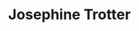 ---
title: Josephine Trotter
surname: Trotter
currentshow: false
description_markdown: >-
  **JOSEPHINE TROTTER : British Landscape**


  **11-23 JUNE 2018**


  **Gallery 8 Duke Street St James's London SW1Y 6BN**


  Jenny Blyth Fine Art shows 50 New paintings by Josephine Trotter of British
  Landscape, Interiors & Still Life


  *Ann Dumas, curator at The Royal Academy, London writes* :


  ***"Trotters latest work shows her at the height of her powers.&nbsp; She is
  an artist rooted in the tradition of modern Post-Impressionist painting but
  her deeply felt, poetic response to her native landscape brings a strong and
  totally individual vision to her subjects.&nbsp; She is a superlative painter
  in the truest sense of the word.'&nbsp;***


  ***…Trotter's gift for distilling in her paintings that first ecstatic
  response to a scene brings to mind Van Gogh, an artist she admires.&nbsp; Like
  Van Gogh, she reacts immediately and powerfully to a motif that she finds
  compelling…. The sense of rapture that this conveys is at the heart of all
  Trotter's work and is expressed, above all, through radiant colour.'***


  Enquiries:&nbsp; &nbsp; jennyblyth@btconnect.com


  Full essay (see below) from JOSEPHINE TROTTER published by Jenny Blyth Fine
  Art in 2016.&nbsp;


  "Josephine Trotter lives at one with the landscape that surrounds her in the
  Oxfordshire hills. Her home exudes an atmosphere of wellbeing, warmth, nature
  and art that spills over into the celebration of life that makes her paintings
  so distinctive. For the last two years, landscape has engaged her most
  although throughout her long career she has also painted still-lifes and
  portraits. She has often travelled to paint in sunnier spots, Greece, Turkey,
  Italy and France, but now it is in the landscapes of Britain that she finds
  her inspiration, especially in their wonderful variety of greens.


  In *Brailes Hill in May*, 2015 (fig.00) expanses of brilliant yellow rape glow
  against the fresh spring green fields striped with pink furrows, sparkling in
  the early summer sunshine. Hills fold into each other, pile up against the sky
  and culminate in the distinctive profile of Brailles Hill, a local landmark.
  The sense of rapture that this work conveys is at the heart of all Trotter’s
  work and is expressed, above all, through radiant colour.


  Trotter’s gift for distilling in her paintings that first ecstatic response to
  a scene brings to mind Van Gogh, an artist she admires. Like Van Gogh, she
  reacts immediately and powerfully to a motif that she finds compelling. ‘I get
  an absolute bolt in the head’, she explains, adding ‘I can’t explain it – it’s
  very powerful.’ Away from home, in Cumbria or Wales, she begins by ‘mapping’
  her territory by driving around a region to survey the landscape until she is
  seized by a particular view. Like Van Gogh, she paints *en plein air* in a
  single creative burst, usually finishing a painting in one day. The early
  morning light determines the feel of a painting. She dislikes the ‘flattening
  light’ of midday and as the sun moves across her subject throughout the day,
  rather than adjusting the tones of her composition to the shifting conditions,
  she remains true to that first light that ignited her imagination. She does no
  preparatory sketches and never relies on photographs, but draws the broad
  outlines of the composition with a brush loaded with thinly diluted paint.
  Once a painting is finished, she never revises in the studio. This truth to
  nature is often physically challenging. Like Monet struggling with the weather
  on the beaches of Normandy, or Van Gogh with the Mistral in Provence, Trotter
  sometimes has to weight her easel with bags of stones to stop high winds
  carrying her canvas away.


  As with Van Gogh, the spontaneity of Trotter’s work belies the thought and the
  thorough grounding in technique that lie behind it. She may paint quickly but
  there is no doubt that an innate sense of organisation and structure
  contribute to the force of her paintings. Her pigments, she explains, are
  always arranged in the same sequence on her palette and this helps her
  organise colour relationships on the canvas. And, like Cézanne, she builds up
  her composition across the canvas as a whole, constantly aware of how each
  part relates to the whole.


  A love of landscape was instilled in Trotter from the very beginning of her
  career. As a teenager, she took private lessons with the painter Maurice
  Field, a teacher at the Slade and who encouraged his students to paint in the
  open air and to record their observation with direct sincerity. He took her
  sketching in the footsteps of Constable on Hampstead Heath and introduced her
  to the artist’s oil sketches in the Victoria and Albert Museum. Drawing
  classes with the distinguished post-war artist Euan Uglow at St. Alban’s
  School of Art gave her a thorough grounding in draughtsmanship and pictorial
  structure. At Chelsea School of Art Trotter deepened her understanding of
  drawing by attending life classes for two hours every evening, a discipline
  that would have a lasting impact on her technique and her approach. Today, she
  often sees the swells and hollows of the landscape in terms of the human
  figure. But, most importantly, at Chelsea she also discovered colour. New
  paint ranges in tubes offered exhilarating possibilities – ‘at least five
  different greens’. ‘Colour came bursting out of me’, she recalls, and before
  long a brilliant rush of colour banished the muted palette of her earlier
  work.


  Not surprisingly, it was in the early twentieth-century colourists, Matisse,
  Derain and the Fauves that Trotter found her artistic mentors. And it is
  perhaps in her still-lifes that Trotter is closest to the Fauves. In *Red,
  Yellow and White Tulips with Red Jug,* 2014 (cat. 00), the brilliant flowers
  stand out against and at the same time intertwine with the patterned
  background. Trotter likes tulips for the way ‘they walk about’ freely on the
  end of their stems.


  She also learned from artists who emphasized the underlying structure of a
  composition, Georges Braque or Juan Gris, and especially Cézanne whose
  drawings she studied at the British Museum and who is still the artist whom
  perhaps she admires the most. Certainly, an innate structure in her own
  compositions grounds and balances the vivid colour and the emotional
  immediacy.


  Portraits have always engaged Trotter and remain important. Recently, in
  addition to her family, she has painted with great sympathy a full-bodied
  professional model, Christine, resplendently naked on a chaise-longue (cat.
  00), and Polly, the proprietor of a local bookshop who is celebrated for her
  colourful attire, in characteristic bright pink stockings and red shoes (cat,
  *The Blue Howgills, Cumbria,* 2015, cat. 00).


  But it is above all in landscape that Trotter has immersed herself in her
  recent work. She returns again and again to the benign, rolling countryside
  that surrounds her Oxfordshire home. While this particular landscape is
  fundamental to her current work, she has also explored more dramatic
  landscapes in Yorkshire, Wales, Yorkshire and Cumbria. During an expedition to
  Cumbria in the summer of 2015, she was captivated by the Blue Howgills hills,
  the rise and fall, the sweep and bend, the fluid shapes of the hills rushing
  up to the sky – Gerard Manley Hopkins’s line ‘Landscape plotted and pieced —
  fold, fallow, and plough’ (*Pied Beauty,* 1877) comes to mind – checked at the
  top of canvas by the deep blue band of the horizon (cat. 00).


  In *The Churchyard with Memorial, Betts Newydd* (cat. 00) Trotter tackles
  another subject close to her heart - graveyards. She insists that the subject
  has no metaphysical or spiritual significance for her but that the appeal is
  purely visual the strong, geometric forms of the crosses thrusting up through
  the loose, burgeoning green grass is what attracts her.


  Trotter’s latest work shows her at the height of her powers. She is an artist
  rooted in the tradition of modern Post-Impressionist painting but her deeply
  felt, poetic response to her native landscape brings a strong and totally
  individual vision to her subjects. She is a superlative painter in the truest
  sense of the word. ‘I absolutely love putting paint on’, she declares, ‘I love
  paint, the smell of paint and its texture.’ In the end, her art is about the
  stuff of painting, and it is in the visceral essence of the material itself
  that she has always found herself and the reason why her paintings speak so
  vividly to us.


  **JOSEPHINE TROTTER**


  Gallery 8, Duke Street St. James', London SW1Y 6BN


  13 - 25 JUNE 2016


  **GREAT BRITAIN**


  Gallery 8, Duke Street St. James', London SW1Y 6BN


  25 March - 12 April 2014


  **BRITISH & FRENCH: NEW PAINTINGS**


  JBFA at The Gallery in Cork Street, Cork Street, London W1S 3NG


  6 – 18 June 2011


  **BRITISH LANDSCAPE & INTERIORS**


  JBFA at Ebury Galleries London SW1


  7 – 26 April 2008


  **ENGLISH & ITALIAN LANDSCAPE**


  JBFA at Arndean Gallery, 23 Cork Street London W1S 3NG


  15 – 27 May 2006


  **Martin Gayford, art historian and art critic for Sunday Telegraph** **and
  author of ‘*The Yellow House* and *The Man in The Blue Scarf* writes**


  June 2011:


  On June 27 1888, Vincent van Gogh wrote to his friend Emile Bernard,
  mentioning a new picture he had just done of the fields outside Arles. He
  called it Summer Evening and painted it, he explained, at a single sitting. To
  rework it was impossible “You see, I went out to do it expressly while the
  mistral was raging. Aren't we seeking intensity of thought rather than
  tranquillity of touch?” Josephine Trotter would no doubt understand exactly
  what he meant by that. “I’m a very immediate person”, she says, “so I have to
  have the hype of the subject in front of me”.


  A great admirer of Van Gogh, she herself has worked very close to his artistic
  territory. Last summer she painted below Les Baux de Provence, which is
  perched on top of Les Alpilles, the blue ridge of which can be seen in the
  background of so many of his Arles landscapes. In fact, she had a thoroughly
  Van Goghian experience there. “There was a mistral blowing and you could feel
  that rage and madness he got into because of this awful hot wind. It does make
  you feel mad. This painting blew away six times, it was very, very daunting. I
  had to go back when it had calmed down a bit.”


  A shared appreciation of the upside of that maddening wind is by no means the
  only attitude that Josephine Trotter shares with the great Dutch artist. She
  too is fond of onions, for example (Vincent was prone to pop them into
  pictures including Vincent’s Chair (1888), in which a boxful are sprouting in
  the background). Trotter “There’s something about onions. It’s the shape and
  the colour: all those different greens and the limes.” Another enthusiasm is
  irises, which swirl in the foreground of Cuq en Terasses, France (2010). “I’m
  so madly in love with Irises because I keep thinking about those Van Gogh
  Irises (1889)”. Above all, like Vincent, she is an artist who has a powerful
  feeling for the material she uses: oil paint, in all its glorious, glutinous
  physicality. “I get so excited about paint. During my progress as a painter I
  have become increasingly fascinated by its quality and application – from
  Cezanne’s architectural and controlled brush-strokes to the passion of Van
  Gogh’s.” Oil is her preferred medium; for works on paper she uses gouache
  rather than watercolour because it has more substance. If a feeling for the
  substantiality of pigment itself is one affinity that Trotter feels with Van
  Gogh, another is the emphasis she puts on drawing. Of course, the two are not
  easily separated, certainly not in Trotter’s case. “I feel privileged to have
  trained at a time when drawing was the crux and bones of art education and
  very hard work”.


  She was born in 1940, began paint as a child, and was taught life drawing by
  Maurice Feild before going on to art school. “When I was at Chelsea School of
  Art, I was taught to draw, draw, draw. We had life-drawing every night for two
  hours, and the same pose for a week.” Another piece of luck, in her view, was
  to have been taught by the late Euan Uglow, one of the most gifted British
  painters and draughtsmen of the post war period.


  From this intensive grounding in drawing from life, she emerged with a feeling
  for landscape that is grounded in human anatomy. “I think there’s a lot of
  drawing and tension in landscape. I think of my paintings of countryside as
  rather large nudes, like my model Christine. The contours of the hills give me
  the same feeling. If you don’t get the fields in right it’s the same as if you
  don’t get the arm in right. The whole thing falls apart”.


  In Trotter’s landscapes, such as Towards Buttermilk, Oxon (2010) you can sense
  that attitude towards topography – regarding it as an organism, tautly
  constructed of muscles, bones and sinews. Though this may seem a strange way
  to think about fields and hills, it is by no means unique. Degas, an artist
  who spent most of his time painting and drawing human bodies, once produced a
  picture that is simultaneously a coastal view and a reclining female nude, her
  limbs formed from the mounds of cliff-side turf.


  Degas, however, was – in one of the classifications of artists largely
  neglected by art historians – an indoor painter. All his work was done in the
  studio. Trotter on the other hand, in common with Van Gogh and Monet,
  predominately an outdoors artist. “I can’t finish my landscapes in the studio,
  when I come back I never touch them ever.”


  A battering from wind is only one of the hazards suffered by a painter working
  out of doors, sur le motif as artists used to put it in 19th century France –
  though it is one of the worst because a canvas is of course, a small sail,
  easily blown over or even away (Van Gogh advised tethering one’s easel to the
  ground with ropes and tent pegs during the mistral).


  Especially for a painter like Trotter who is “mad about English landscapes”
  there is the problem of rain, a great deal of which fell while she was
  painting Waterloo Bridge. In the South of France, where she painted last year,
  there is the question of heat. In one case, she had to come back and finish a
  painting at 6.30 in the morning, “because it was just too hot where I was
  sitting later in the day”.


  In busy places such as the centre of London, where Trotter painted the
  splendid sequence of paintings of bridges over the Thames, which is the
  centre-piece of this exhibition, there is the distraction of milling crowds of
  curious strangers. Van Gogh put up with that too, painting the Night Cafe
  (1888) on an easel set up in an all-night bar, much to the interest and
  amusement of the clientele.


  Trotter’s London and Tower Bridges from the Millennium Bridge (2010) was done
  sur le motif on one of the most teeming thoroughfares in the metropolis. In
  this case her husband claims some credit for its successful completion. “Angus
  feels he was very important in these pictures, which he was. He was whopping
  all the tourists away with an umbrella. They were like ants. We were there for
  seven hours. Angus said to me, “You are so rude\!” I explained, “If I talk to
  anybody, I’d never paint, I have to be so focussed”. If anybody stuck their
  face in mine I just said I was foreign”.


  When painting the semi-castellated Victorian magnificence of Albert Bridge she
  managed to find a more secluded vantage-point, as she explains: “I’m used to
  having people breathing down my neck but it’s a relief to escape from them. I
  was so relieved that I could get into Battersea Park, climb over some iron
  railings, and sit in some gorse bushes.”


  The tricky thing with Lambeth Bridge was gaining access to the pontoon outside
  Tate Britain, from which it was painted. “I was so frustrated because I got
  there at quarter past 8 in the morning but they didn’t unlock the chain on the
  gate until about quarter past 11, waiting for the first ferry, by which time I
  was having a seizure”.


  Trotter’s set of London bridges is not a topographical exercise. It was
  undertaken out of affection for certain structures – starting with Battersea
  Bridge, which the painter knew from art school days. It is not, and is not
  intended to be, complete. Chelsea Bridge for example, was omitted. She went
  and looked at it, “I didn’t like it at all, it’s very flat and boring.”


  There are of course, ample precedents for painting London’s bridges – there’s
  a Thames-scape tradition that goes back to Canaletto in the 18th century, and
  includes Turner, Constable, Whistler and Monet. Trotter was especially
  conscious of André Derain, whose vivacious fauvist London paintings she saw in
  a remarkable exhibition at the Courtauld Gallery in 2005-6. “I got very
  emotional about painting Tower Bridge thinking about Derain and those
  wonderful Thames pictures he did.”


  Tower Bridge at Night, her own Thames nocturne, however, is the picture that
  reached limits of painting sur le motif. A difficulty of painting outside
  anyway, especially in a country with rapidly fluctuating cloud-cover such as
  Britain, is the changing light. But what to do when the light goes altogether
  - that is at night? With the fading of light colour too disappears. For this
  Trotter explains. “I did some drawings and a little photograph but there were
  technical problems, I had to rush back and do it inside”. Nonetheless it is
  one of the most striking of her bridge paintings.


  Indeed, Trotter loves painting inside too. Early in 2010 she and her husband
  were snowed in at their Oxfordshire farm. “It was wonderful, I can’t tell you
  how wonderful. Nobody could get at you.” As she emphasises, inside or out,
  “The thing is, I really love painting.” That is abundantly evident from her
  exuberant work.


  **William Packer, artist and critic with Financial Times for 20 years**


  May 2006


  Josephine Trotter studied painting at St. Alban’s and then at Chelsea having
  previously been taught privately by Professor Maurice Feild of the Slade. She
  has sustained the commitment to painting she picked up so early, not only from
  him, but variously from such remarkable and demanding artists as Euan Uglow,
  Ceri Richards and Norman Adams, over what is now a long career. But
  commitment, as it was indeed for them, must always be something rather more
  than the simple combination of application and enthusiasm with which it may so
  easily be confused, no matter how sincerely professed. Enthusiasm is all very
  well, but, far beyond the immediate exercise, there must be to it too an
  intensity of focus that amounts to passion, and a persistence in taking the
  work through to a full realisation, if it is to carry with it any true
  purpose. Painting passionately is serious business. And Trotter is as serious
  as she is passionate a painter in just such a sense.


  She also remains as transparently enthusiastic as ever she was, and the
  physical pleasure she takes in the stuff of paint and the act of painting is
  manifest in everything she does. If anything, it has grown more evident as the
  years have gone on, her work of more recent years now full of a
  post-impressionist, fauvist energy, redolent of the artists she has come
  variously to admire so much – Matisse, Derain and Cezanne, Ivon Hitchens and
  Paul Nash. The paint is rich on the surface, the palette now clean and bright,
  the brush-stroke direct and confident, the structure always strong, clear and
  simple. And the work is full, too, of no less direct a delight in the chosen
  subject, whether it is the rich domestic landscape of the Cotswolds, the
  grander sweep of the Yorkshire moors, or hedonistic, sun-lit Italy. Here we
  have an artist fully in command of her material and technique, as sure of her
  subject as she is sure of her expressive means, and happy enough to continue
  as she is, set so easily and confidently in her ways.


  Yet clearly she is not so easily seduced. Though so open a pleasure is taken
  in the work in all its aspects, mere pleasurable self-expression is never its
  point. It is only the amateur that expects to enjoy himself, and Trotter knows
  full well, from long experience, that for all its joys, painting is never fun.
  And she knows too that the passion that informs it, like painting itself, is a
  contradiction and a mystery to be confronted, tested and disciplined rather
  than indulged – unfashionable demands that they are, perhaps, in our
  self-indulgent age. Her paintings may look, therefore, direct and simple in
  the statement, the product of an hour or two spent in easy, happy
  circumstances, but they are underpinned by disciplines long studied and hard
  won – disciplines of close observation, organisation and technical address, of
  light, space and form. It is a truism of art-commentary that all artists end
  up painting the same picture, for all the apparent changes of manner and
  subject over the years – *plus ca change* …. But it is, after all, in the
  nature of the truism to contain at least a germ of truth. My own belief, born
  of frequent experience, is that a true artist’s work does indeed tend to hang
  together in the end, all of a piece. And to see these recent paintings is not
  so much to wonder as to anticipate what a Trotter retrospective might tell us
  of the evolution of her work over her prolific career, and how it comes back
  in its essentials to itself.


  For here still are the landscapes and the interiors that preoccupied her in
  her student years. The tone may have been pitched so much lower, and the
  palette so much quieter than today, and there have been intermediate stages
  along the way, but the sense of an ordered, architectural and inhabited space,
  though now more often inhabited only by implication, is as strong as ever. The
  journey from those grey London roofs outside the studio window to the vibrant
  Manorbier Castle or the church at Cetinale is perhaps not all that far.


  Just so, she takes as her subjects just what has come to be familiar to her,
  whether everyday and close to home in Oxfordshire or what has become so on her
  travels, for she returns repeatedly to anywhere or anything she finds
  especially stimulating or intriguing – to the Papal house and its garden at
  Cetinale near Siena, both inside and out; to the great castles of Wales and
  England, those vast sculptures in the landscape, Harlech and Manorbier; to the
  Dorset coast at Bridport and Abbotsbury; to the Yorkshire moors and the Welsh
  mountains, both north and south. But, as with Chesterton’s ‘Manalive’, we
  travel far, perhaps, only in order to come home again. And Trotter is no more
  at home, and no more herself, than when working in her beloved Cotswolds,
  painting the local fields and farms, and the rise of Brailes Hill that she
  sees every day.


  While she expresses herself so truly and unaffectedly in all this work, the
  paradox is that self-expression has little to do with it. For self-expression,
  in art of any kind, self-consciously undertaken, is ever a snare and a
  delusion – and an irrelevant delusion too, for the simple reason that we
  express ourselves in any case in everything we do. Rather it is that, as for
  all artists, for her the difficulty and the eternal fascination lie in the
  struggle to get it right, of course in terms set by the artist’s own interests
  and intentions, but only so that the work can then be set free in the world to
  be taken as it is, standing as it were on its own feet. In even trying to get
  it right, all true artists do more than they know, and we come to their work
  not to be creatures of what they think, but to discover what it means to us,
  and tells us of what and where we are in the world. Josephine Trotter gets it
  right enough, and we are surprised and engaged by it, and better, for it\_.
  London March 2006. William Packer Art Critic with Financial Times since
  1974."&nbsp; &nbsp;***&copy; Ann Dumas 2018***
homepage_description_markdown:
frontpage: true
gallery_date: 2018-06-11 00:00:00
permalink: /gallery/josephine-trotter/
archive: false
display_title: true
main_image_path: /uploads/dsc-3711.jpg
images:
  - image_path: /uploads/dsc-3950.jpg
    image_title: Hotel Tresanton, St Mawes, Cornwall 2017
    image_description: <br />oil on canvas<br />&amp;pound;15,000
  - image_path: /uploads/dsc-3946.jpg
    image_title: From the Allotments, Illfracombe, 2017
    image_description: <br />oil on canvas<br />32 x 24&amp;quot;<br />&amp;pound;12,000
  - image_path: /uploads/dsc-3709.jpg
    image_title: St Just in Roseland, St Mawes 2017 SOLD
    image_description: <br />oil on canvass<br />30 x 24 in<br />&amp;pound;12,000 SOLD
  - image_path: /uploads/dsc-3987.jpg
    image_title: Churchyard, Illfracombe 2017
    image_description: <br />oil on canvas<br />24 x 20&amp;quot;<br />&amp;pound;8,500
  - image_path: /uploads/dsc-3711-2.jpg
    image_title: St. Mawes from Place, Cornwall 2017
    image_description: <br />Oil on canvas<br />24 x 33 in<br />&amp;pound;15,000
  - image_path: /uploads/dsc-3747.jpg
    image_title: Nill Farm, Oxfordshire 2017
    image_description: <br />oil on canvas<br />54 x 96 in<br />&amp;pound;55,000
  - image_path: /uploads/dsc-3934.jpg
    image_title: Towards Brailes Hill, Oxfordshire 2016
    image_description: <br />oil on canvas<br />36 x 48&amp;quot;<br />&amp;pound;25,000 SOLD
  - image_path: /uploads/dsc-3966.jpg
    image_title: Brailes Hill from Longdon Manor 2016
    image_description: <br />oil on canvas<br />26 x 36 in<br />&amp;pound;10,000
  - image_path: /uploads/dsc-3682.jpg
    image_title: Yorkshire Wolds 2016
    image_description: >-
      <br />oil on canvas<br />30 x 44 in&amp;quot;<br
      />&amp;pound;15,000<br/>SOLD
  - image_path: /uploads/dsc-3693.jpg
    image_title: St Martin's Church, Cwmyoy 2017
    image_description: <br />oil on canvas<br />24 x 30 in<br />&amp;pound;12,000 SOLD
  - image_path: /uploads/dsc-3963.jpg
    image_title: Ty'r Chanter, Brecon Beacons 2017
    image_description: <br />oil on canvas<br />24 x 32 in<br />&amp;pound;10,000
  - image_path: /uploads/dsc-3925.jpg
    image_title: Penybryn, Welsh Borders 2017
    image_description: <br />oil on canvas<br />30 x 40 in&amp;quot;<br />&amp;pound;15,000 SOLD
  - image_path: /uploads/dsc-3928.jpg
    image_title: Blue Woods, Penybryn 2017
    image_description: <br />oil on canvas<br />24 x 32 in<br />&amp;pound;10,000
  - image_path: /uploads/dsc-3699.jpg
    image_title: Near Llanthony, Black Mountains 2017
    image_description: <br />oil on canvas<br />20 x 24 in<br />&amp;pound;8,500 SOLD
  - image_path: /uploads/dsc-3679-1.jpg
    image_title: Monmouthshire & Brecon Canal with May Trees 2017
    image_description: <br />oil on canvas<br />24 x 30 in<br />&amp;pound;10,000
  - image_path: /uploads/dsc-3718.jpg
    image_title: Red Barn, Brecon Beacons 2017
    image_description: <br />oil on canvas<br />20 x 24 in<br />&amp;pound;8,500
  - image_path: /uploads/dsc-3733.jpg
    image_title: Shropshire 2017
    image_description: <br />oil on canvas<br />20 x 24 in<br />&amp;pound;6,500
  - image_path: /uploads/dsc-3729.jpg
    image_title: River Teme with Rape, Shropshire 2016
    image_description: <br />oil on canvass<br />24 x 30 in<br />&amp;pound;10,000 SOLD
  - image_path: /uploads/dsc-3740.jpg
    image_title: Vegetable Garden with Rape 2016
    image_description: <br />oil on canvas<br />24 x 30 in<br />&amp;pound;8,500
  - image_path: /uploads/dsc-3982.jpg
    image_title: The Skirrid from Malvern 2016
    image_description: <br />oil on canvas<br />24 x 20 in<br />&amp;pound;10,000 SOLD
  - image_path: /uploads/dsc-3688.jpg
    image_title: Capel-y-ffin 2017
    image_description: <br />oil on canvas<br />20 x 24 in<br/>&amp;pound;6,500
  - image_path: /uploads/dsc-3980.jpg
    image_title: Farm near Bures, Suffolk 2016
    image_description: <br />oil on canvas<br />24 x 20 in<br/>&amp;pound;8,500 SOLD
  - image_path: /uploads/dsc-3743.jpg
    image_title: River Stour, Suffolk 2016
    image_description: <br />oil on canvas<br />30 x 24 in<br/>&amp;pound;10,000
  - image_path: /uploads/dsc-3958.jpg
    image_title: Haddon Hall, Derbyshire 2016
    image_description: <br />oil on canvas<br />24 x 32 in<br />&amp;pound;8,500
  - image_path: /uploads/dsc-3684-1.jpg
    image_title: Puttesbrough, North Devon 2017
    image_description: <br />oil on canvas<br />24 x 30 in<br/>&amp;pound;10,000 SOLD
  - image_path: /uploads/dsc-3702.jpg
    image_title: Near Bampton, North Devon 2017
    image_description: <br />oil on canvas<br />24 x 30 in<br />&amp;pound;12,000 SOLD
  - image_path: /uploads/dsc-3696.jpg
    image_title: Nethercote, Near Bampton 2017
    image_description: <br />oil on canvas<br />24 x 30 in&amp;quot;<br />&amp;pound;10,000
  - image_path: /uploads/dsc-3971.jpg
    image_title: Two Cabbages 2017
    image_description: <br />oil on canvas<br />20 x 24 in<br/>&amp;pound;12,000 SOLD
  - image_path: /uploads/dsc-3727.jpg
    image_title: Leeks 2017
    image_description: <br />oil on canvas<br />20 x 24 in <br />&amp;pound;8,500
  - image_path: /uploads/dsc-3737.jpg
    image_title: Interior with Tulips 2016
    image_description: <br />oil on canvas<br />20 x 24 in;<br />&amp;pound;8,500 SOLD
  - image_path: /uploads/dsc-3955.jpg
    image_title: Lily Pond 2017
    image_description: <br />oil on canvas<br />32 x 24 in<br />&amp;pound;10,000
  - image_path: /uploads/dsc-4001.jpg
    image_title: Yellow Interior 2016
    image_description: <br />oil on canvas<br />40 x 30 in&amp;<br />&amp;pound;6,000
  - image_path: /uploads/dsc-3705.jpg
    image_title: Dahlias with Jug 2018
    image_description: <br />oil on canvas<br/>12 x 8 in<br />&amp;pound;6,000
  - image_path: /uploads/dsc-3998.jpg
    image_title: Yellow Jug with Fish 2018
    image_description: <br />oil on canvas<br />18 x 14 in<br />&amp;pound;6,000 SOLD
  - image_path: /uploads/dsc-4004.jpg
    image_title: Three Nasturtiums with Jug 2018
    image_description: <br />oil on canvas<br />16 x 13 in<br />&amp;pound;6,000
  - image_path: /uploads/dining-room-with-dog-sm.jpg
    image_title: Red Dining Room with Dog 2016
    image_description: <br />oil on canvas<br />30 x 40 in<br />&amp;pound;10,000 SOLD
  - image_path: /uploads/dsc-3941-1.jpg
    image_title: Connie in Dressing Gown
    image_description: <br />oil on canvas<br />40 x 30 in<br />&amp;pound;12,000
_options:
  image_path:
    width: 1200
    height: 1200
    resize_style: contain
    mime_type: image/jpeg
    correct_orientation: true
  main_image_path:
    width: 1200
    height: 800
    resize_style: contain
    mime_type: image/jpeg
    correct_orientation: true
_comments:
  title: Gallery title
  permalink: >-
    This is required to make the menus work - enter everything in lower case, no
    digits, no spaces in this format /gallery/my-new-gallery/
  main_image_path: Image used to represent your gallery
  images: Add and edit your gallery images here
  image_description: Might only be shown in the close up of an image
  archive: Not used yet!
  frontpage: Show this gallery on the homepage
  homepage_description_markdown: Text used on homepage if shown
---